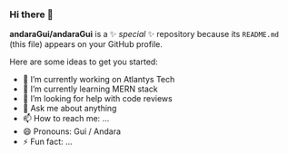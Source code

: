 ### Hi there 👋

**andaraGui/andaraGui** is a ✨ _special_ ✨ repository because its `README.md` (this file) appears on your GitHub profile.

Here are some ideas to get you started:

- 🔭 I’m currently working on Atlantys Tech
- 🌱 I’m currently learning MERN stack  
- 🤔 I’m looking for help with code reviews 
- 💬 Ask me about anything  
- 📫 How to reach me: ...
- 😄 Pronouns: Gui / Andara 
- ⚡ Fun fact: ...

